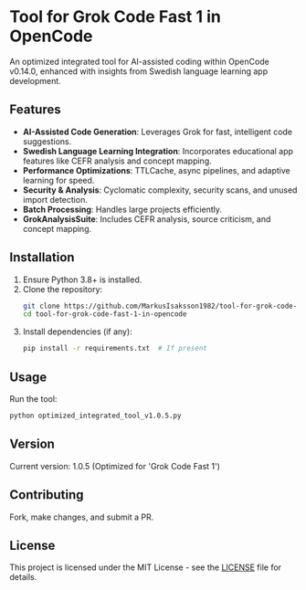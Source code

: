 # Tool for Grok Code Fast 1 in OpenCode

An optimized integrated tool for AI-assisted coding within OpenCode v0.14.0, enhanced with insights from Swedish language learning app development.

## Features

- **AI-Assisted Code Generation**: Leverages Grok for fast, intelligent code suggestions.
- **Swedish Language Learning Integration**: Incorporates educational app features like CEFR analysis and concept mapping.
- **Performance Optimizations**: TTLCache, async pipelines, and adaptive learning for speed.
- **Security & Analysis**: Cyclomatic complexity, security scans, and unused import detection.
- **Batch Processing**: Handles large projects efficiently.
- **GrokAnalysisSuite**: Includes CEFR analysis, source criticism, and concept mapping.

## Installation

1. Ensure Python 3.8+ is installed.
2. Clone the repository:
   ```bash
   git clone https://github.com/MarkusIsaksson1982/tool-for-grok-code-fast-1-in-opencode.git
   cd tool-for-grok-code-fast-1-in-opencode
   ```
3. Install dependencies (if any):
   ```bash
   pip install -r requirements.txt  # If present
   ```

## Usage

Run the tool:
```bash
python optimized_integrated_tool_v1.0.5.py
```

## Version

Current version: 1.0.5 (Optimized for 'Grok Code Fast 1')

## Contributing

Fork, make changes, and submit a PR.

## License

This project is licensed under the MIT License - see the [LICENSE](LICENSE) file for details.
